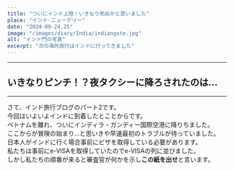 ```yaml
---
title: "ついにインド上陸！いきなり死ぬかと思いました"
place: "インド-ニューデリー"
date: "2024-09-24,25"
image: "/images/diary/India/indiangate.jpg"
alt: "インド門の写真"
excerpt: "次の海外旅行はインドに行ってきました"
---
```


---
## いきなりピンチ！？夜タクシーに降ろされたのは...
---

さて、インド旅行ブログのパート2です。  
今回はいよいよインドに到着したとことからです。  
ベトナムを離れ、ついにインディラ・ガンディー国際空港に降りちました。  
ここからが冒険の始まり...と思いきや早速最初のトラブルが待っていました。  
日本人がインドに行く場合事前にビザを取得している必要があります。  
私たちは事前にe-VISAを取得していたのでe-VISAの列に並びました。  
しかし私たちの順番が来ると審査官が何かを示し**この紙を出せ**と言います。  
